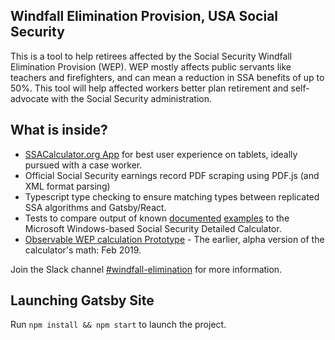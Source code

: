 ## Windfall Elimination Provision, USA Social Security

This is a tool to help retirees affected by the Social Security Windfall Elimination Provision (WEP). WEP mostly affects public servants like teachers and firefighters, and can mean a reduction in SSA benefits of up to 50%. This tool will help affected workers better plan retirement and self-advocate with the Social Security administration.

## What is inside?
* [SSACalculator.org App](https://ssacalculator.org) for best user experience on tablets, ideally pursued with a case worker.
* Official Social Security earnings record PDF scraping using PDF.js (and XML format parsing)
* Typescript type checking to ensure matching types between replicated SSA algorithms and Gatsby/React.
* Tests to compare output of known [documented](http://thadk.net/anypiamac-docs/html/) [examples](http://thadk.net/anypiamac-docs/) to the Microsoft Windows-based Social Security Detailed Calculator.
* [Observable WEP calculation Prototype](https://observablehq.com/@thadk/windfall-awareness-notebook-prototype) - The earlier, alpha version of the calculator's math: Feb 2019.

Join the Slack channel [#windfall-elimination](https://www.codeforboston.org/) for more information.

## Launching Gatsby Site

Run `npm install && npm start` to launch the project.
